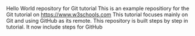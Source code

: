 Hello World repository for Git tutorial 
This is an example repositiory for the Git tutorial on https://www.w3schools.com
This tutorial focuses mainly on Git and using GitHub as its remote. 
This repository is built steps by step in tutorial.
It now include steps for GitHub
